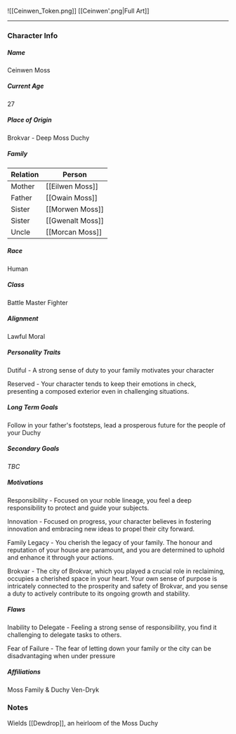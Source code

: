 ![[Ceinwen_Token.png]]
[[Ceinwen'.png|Full Art]]

---
### Character Info
##### Name 
Ceinwen Moss
##### Current Age
27
##### Place of Origin
Brokvar - Deep Moss Duchy
##### Family
| Relation | Person |
| ---- | ---- |
| Mother | [[Eilwen Moss]] |
| Father | [[Owain Moss]] |
| Sister | [[Morwen Moss]] |
| Sister | [[Gwenalt Moss]] |
| Uncle | [[Morcan Moss]] |
##### Race
Human
##### Class
Battle Master Fighter
##### Alignment
Lawful Moral
##### Personality Traits
Dutiful - A strong sense of duty to your family motivates your character

Reserved - Your character tends to keep their emotions in check, presenting a composed exterior even in challenging situations.
##### Long Term Goals
Follow in your father's footsteps, lead a prosperous future for the people of your Duchy
##### Secondary Goals
*TBC*
##### Motivations
Responsibility - Focused on your noble lineage, you feel a deep responsibility to protect and guide your subjects.

Innovation - Focused on progress, your character believes in fostering innovation and embracing new ideas to propel their city forward.

Family Legacy - You cherish the legacy of your family. The honour and reputation of your house are paramount, and you are determined to uphold and enhance it through your actions.

Brokvar - The city of Brokvar, which you played a crucial role in reclaiming, occupies a cherished space in your heart. Your own sense of purpose is intricately connected to the prosperity and safety of Brokvar, and you sense a duty to actively contribute to its ongoing growth and stability.
##### Flaws
Inability to Delegate - Feeling a strong sense of responsibility, you find it challenging to delegate tasks to others.

Fear of Failure - The fear of letting down your family or the city can be disadvantaging when under pressure
##### Affiliations
Moss Family & Duchy
Ven-Dryk
### Notes
Wields [[Dewdrop]], an heirloom of the Moss Duchy
